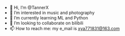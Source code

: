 - 👋 Hi, I’m @TannerX
- 👀 I’m interested in music and photography
- 🌱 I’m currently learning ML and Python
- 💞️ I’m looking to collaborate on bilibili
- 📫 How to reach me: my e_mail is xya771831@163.com

<!---
TannerX/TannerX is a ✨ special ✨ repository because its `README.md` (this file) appears on your GitHub profile.
You can click the Preview link to take a look at your changes.
--->
